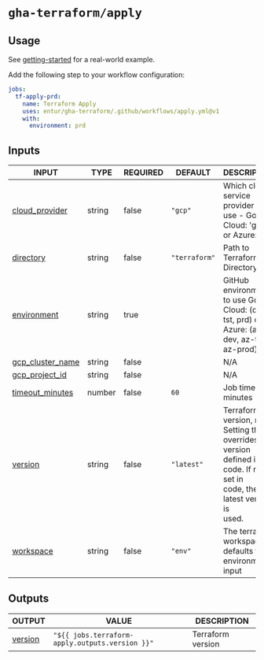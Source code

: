 # `gha-terraform/apply`

## Usage

See [getting-started](https://github.com/entur/getting-started/blob/main/.github/workflows/cd.yml) for a real-world example.

Add the following step to your workflow configuration:

```yml
jobs:
  tf-apply-prd:
    name: Terraform Apply
    uses: entur/gha-terraform/.github/workflows/apply.yml@v1
    with:
      environment: prd
```

## Inputs

<!-- AUTO-DOC-INPUT:START - Do not remove or modify this section -->

|                                      INPUT                                       |  TYPE  | REQUIRED |    DEFAULT    |                                                                 DESCRIPTION                                                                  |
|----------------------------------------------------------------------------------|--------|----------|---------------|----------------------------------------------------------------------------------------------------------------------------------------------|
|    <a name="input_cloud_provider"></a>[cloud_provider](#input_cloud_provider)    | string |  false   |    `"gcp"`    |                              Which cloud service provider to <br>use - Google Cloud: 'gcp' <br>or Azure: 'az'                                |
|           <a name="input_directory"></a>[directory](#input_directory)            | string |  false   | `"terraform"` |                                                         Path to Terraform Directory                                                          |
|        <a name="input_environment"></a>[environment](#input_environment)         | string |   true   |               |                      GitHub environment to use Google <br>Cloud: (dev, tst, prd) or Azure: (az-dev, az-test, az-prod)                        |
| <a name="input_gcp_cluster_name"></a>[gcp_cluster_name](#input_gcp_cluster_name) | string |  false   |               |                                                                     N/A                                                                      |
|    <a name="input_gcp_project_id"></a>[gcp_project_id](#input_gcp_project_id)    | string |  false   |               |                                                                     N/A                                                                      |
|  <a name="input_timeout_minutes"></a>[timeout_minutes](#input_timeout_minutes)   | number |  false   |     `60`      |                                                            Job timeout in minutes                                                            |
|              <a name="input_version"></a>[version](#input_version)               | string |  false   |  `"latest"`   | Terraform version, nb: Setting this, <br>overrides the version defined in <br>code. If not set in <br>code, the latest version is <br>used.  |
|           <a name="input_workspace"></a>[workspace](#input_workspace)            | string |  false   |    `"env"`    |                                         The terraform workspace, defaults to <br>environment input                                           |

<!-- AUTO-DOC-INPUT:END -->

## Outputs

<!-- AUTO-DOC-OUTPUT:START - Do not remove or modify this section -->

|                         OUTPUT                          |                      VALUE                      |    DESCRIPTION    |
|---------------------------------------------------------|-------------------------------------------------|-------------------|
| <a name="output_version"></a>[version](#output_version) | `"${{ jobs.terraform-apply.outputs.version }}"` | Terraform version |

<!-- AUTO-DOC-OUTPUT:END -->
